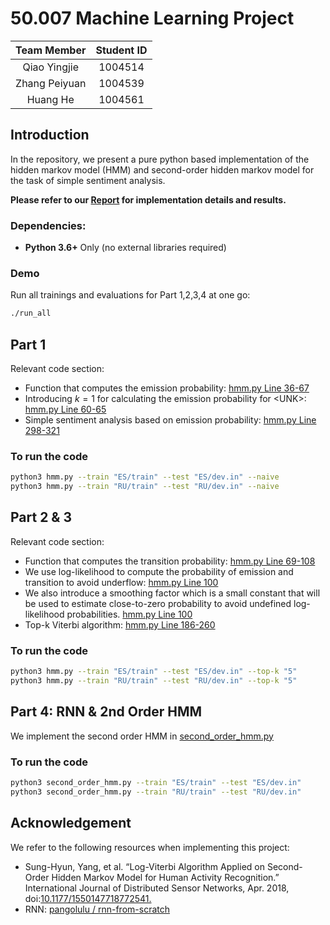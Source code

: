 # 50.007 Machine Learning Project

|  Team Member  | Student ID |
| :-----------: | :--------: |
| Qiao Yingjie  |  1004514   |
| Zhang Peiyuan |  1004539   |
|   Huang He    |  1004561   |

## Introduction

In the repository, we present a pure python based implementation of the hidden markov model (HMM) and second-order hidden markov model for the task of simple sentiment analysis.

**Please refer to our [Report](Report.pdf) for implementation details and results.**

### Dependencies:

-   **Python 3.6+** Only (no external libraries required)

### Demo

Run all trainings and evaluations for Part 1,2,3,4 at one go:

```bash
./run_all
```

## Part 1

Relevant code section:

-   Function that computes the emission probability: [hmm.py Line 36-67](hmm.py#L36)
-   Introducing $k=1$ for calculating the emission probability for \<UNK>: [hmm.py Line 60-65](hmm.py#L60)
-   Simple sentiment analysis based on emission probability: [hmm.py Line 298-321](hmm.py#L298)

### To run the code

```bash
python3 hmm.py --train "ES/train" --test "ES/dev.in" --naive
python3 hmm.py --train "RU/train" --test "RU/dev.in" --naive
```

## Part 2 & 3

Relevant code section:

-   Function that computes the transition probability: [hmm.py Line 69-108](hmm.py#L69)
-   We use log-likelihood to compute the probability of emission and transition to avoid underflow: [hmm.py Line 100](hmm.py#L100)
-   We also introduce a smoothing factor which is a small constant that will be used to estimate close-to-zero probability to avoid undefined log-likelihood probabilities. [hmm.py Line 100](hmm.py#L100)
-   Top-k Viterbi algorithm: [hmm.py Line 186-260](hmm.py#L186)

### To run the code

```bash
python3 hmm.py --train "ES/train" --test "ES/dev.in" --top-k "5"
python3 hmm.py --train "RU/train" --test "RU/dev.in" --top-k "5"
```

## Part 4: RNN & 2nd Order HMM

We implement the second order HMM in [second_order_hmm.py](second_order_hmm.py)

### To run the code

```bash
python3 second_order_hmm.py --train "ES/train" --test "ES/dev.in"
python3 second_order_hmm.py --train "RU/train" --test "RU/dev.in"
```

## Acknowledgement

We refer to the following resources when implementing this project:

-   Sung-Hyun, Yang, et al. “Log-Viterbi Algorithm Applied on Second-Order Hidden Markov Model for Human Activity Recognition.” International Journal of Distributed Sensor Networks, Apr. 2018, doi:[10.1177/1550147718772541.](https://journals.sagepub.com/doi/10.1177/1550147718772541)
-   RNN: [pangolulu / rnn-from-scratch](https://github.com/pangolulu/rnn-from-scratch)
